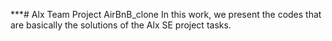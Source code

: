 ***# Alx Team Project AirBnB_clone
In this work, we present the codes that are basically the solutions of the Alx SE project tasks.
